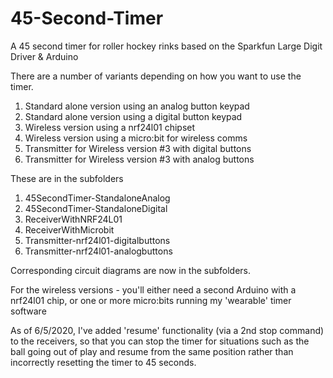 # 45-Second-Timer
A 45 second timer for roller hockey rinks based on the Sparkfun Large Digit Driver &amp; Arduino

There are a number of variants depending on how you want to use the timer.

1) Standard alone version using an analog button keypad
2) Standard alone version using a digital button keypad
3) Wireless version using a nrf24l01 chipset
4) Wireless version using a micro:bit for wireless comms
5) Transmitter for Wireless version #3 with digital buttons
6) Transmitter for Wireless version #3 with analog buttons

These are in the subfolders
1) 45SecondTimer-StandaloneAnalog
2) 45SecondTimer-StandaloneDigital
3) ReceiverWithNRF24L01
4) ReceiverWithMicrobit
5) Transmitter-nrf24l01-digitalbuttons
6) Transmitter-nrf24l01-analogbuttons

Corresponding circuit diagrams are now in the subfolders.

For the wireless versions - you'll either need a second Arduino with a nrf24l01 chip, or one or more micro:bits running my 'wearable' timer software

As of 6/5/2020, I've added 'resume' functionality (via a 2nd stop command) to the receivers, so that you can stop the timer for situations such as the ball going out of play and resume from the same position rather than incorrectly resetting the timer to 45 seconds.
